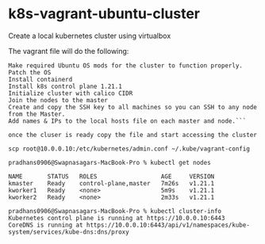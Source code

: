 # k8s-vagrant-ubuntu-cluster
Create a local kubernetes cluster using virtualbox

The vagrant file will do the following:

```Provision all local VMs using VirtualBox (os ubuntu )
Make required Ubuntu OS mods for the cluster to function properly.
Patch the OS
Install containerd 
Install k8s control plane 1.21.1
Initialize cluster with calico CIDR 
Join the nodes to the master
Create and copy the SSH key to all machines so you can SSH to any node from the Master. 
Add names & IPs to the local hosts file on each master and node.```

once the cluser is ready copy the file and start accessing the cluster 

scp root@10.0.0.10:/etc/kubernetes/admin.conf ~/.kube/vagrant-config

pradhans0906@Swapnasagars-MacBook-Pro % kubectl get nodes

NAME       STATUS   ROLES                  AGE     VERSION
kmaster    Ready    control-plane,master   7m26s   v1.21.1
kworker1   Ready    <none>                 5m9s    v1.21.1
kworker2   Ready    <none>                 2m33s   v1.21.1

pradhans0906@Swapnasagars-MacBook-Pro % kubectl cluster-info
Kubernetes control plane is running at https://10.0.0.10:6443
CoreDNS is running at https://10.0.0.10:6443/api/v1/namespaces/kube-system/services/kube-dns:dns/proxy
```

